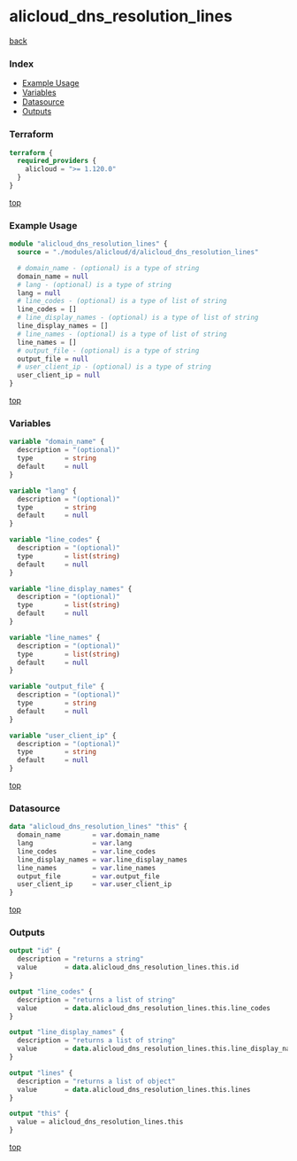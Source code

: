 # alicloud_dns_resolution_lines

[back](../alicloud.md)

### Index

- [Example Usage](#example-usage)
- [Variables](#variables)
- [Datasource](#datasource)
- [Outputs](#outputs)

### Terraform

```terraform
terraform {
  required_providers {
    alicloud = ">= 1.120.0"
  }
}
```

[top](#index)

### Example Usage

```terraform
module "alicloud_dns_resolution_lines" {
  source = "./modules/alicloud/d/alicloud_dns_resolution_lines"

  # domain_name - (optional) is a type of string
  domain_name = null
  # lang - (optional) is a type of string
  lang = null
  # line_codes - (optional) is a type of list of string
  line_codes = []
  # line_display_names - (optional) is a type of list of string
  line_display_names = []
  # line_names - (optional) is a type of list of string
  line_names = []
  # output_file - (optional) is a type of string
  output_file = null
  # user_client_ip - (optional) is a type of string
  user_client_ip = null
}
```

[top](#index)

### Variables

```terraform
variable "domain_name" {
  description = "(optional)"
  type        = string
  default     = null
}

variable "lang" {
  description = "(optional)"
  type        = string
  default     = null
}

variable "line_codes" {
  description = "(optional)"
  type        = list(string)
  default     = null
}

variable "line_display_names" {
  description = "(optional)"
  type        = list(string)
  default     = null
}

variable "line_names" {
  description = "(optional)"
  type        = list(string)
  default     = null
}

variable "output_file" {
  description = "(optional)"
  type        = string
  default     = null
}

variable "user_client_ip" {
  description = "(optional)"
  type        = string
  default     = null
}
```

[top](#index)

### Datasource

```terraform
data "alicloud_dns_resolution_lines" "this" {
  domain_name        = var.domain_name
  lang               = var.lang
  line_codes         = var.line_codes
  line_display_names = var.line_display_names
  line_names         = var.line_names
  output_file        = var.output_file
  user_client_ip     = var.user_client_ip
}
```

[top](#index)

### Outputs

```terraform
output "id" {
  description = "returns a string"
  value       = data.alicloud_dns_resolution_lines.this.id
}

output "line_codes" {
  description = "returns a list of string"
  value       = data.alicloud_dns_resolution_lines.this.line_codes
}

output "line_display_names" {
  description = "returns a list of string"
  value       = data.alicloud_dns_resolution_lines.this.line_display_names
}

output "lines" {
  description = "returns a list of object"
  value       = data.alicloud_dns_resolution_lines.this.lines
}

output "this" {
  value = alicloud_dns_resolution_lines.this
}
```

[top](#index)